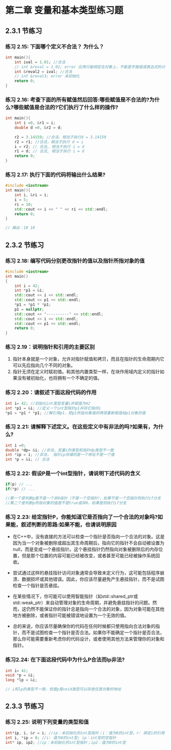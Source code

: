 # 第二章 变量和基本类型练习题
## 2.3.1 节练习
### 练习 2.15: 下面哪个定义不合法？ 为什么？
```cpp
int main(){
    int ival = 1.01; //合法
    // int &reval = 1.01; error 应用只能绑定在对象上，不能是字面值或表达式的计算结果
    int &reval2 = ival; //合法
    // int &reval3; error 未初始化
    return 0;
}
```

### 练习 2.16: 考查下面的所有赋值然后回答:哪些赋值是不合法的?为什么?哪些赋值是合法的?它们执行了什么样的操作?
```cpp
int main(){
    int i =0, &r1 = i;
    double d =0, &r2 = d;
    
    r2 = 3.14159; //合法，相当于执行d = 3.14159
    r2 = r1; //合法，相当于执行 d = i
    i = r2; // 合法, 相当于执行 i = d
    r1 = d; // 合法, 相当于执行 i = d
    return 0;
}
```

### 练习 2.17: 执行下面的代码将输出什么结果?
```cpp
#include <iostream>
int main(){
    int i, &ri = i;
    i = 5;
    ri = 10;
    std::cout << i << " " << ri << std::endl; 
    return 0;
}

// 输出：10 10
```


## 2.3.2 节练习
### 练习 2.18: 编写代码分别更改指针的值以及指针所指对象的值
```cpp
#include <iostream>
int main()
{
    int i = 42;
    int *p1 = &i;
    std::cout << i << std::endl;
    std::cout << p1 << std::endl;
    *p1 = *p1 * *p1;
    p1 = nullptr;
    std::cout << "----------" << std::endl;
    std::cout << i << std::endl;
    std::cout << p1 << std::endl;
    return 0;
}
```
### 练习 2.19：说明指针和引用的主要区别
1. 指针本身就是一个对象，允许对指针赋值和拷贝，而且在指针的生命周期内它可以先后指向几个不同的对象。
2. 指针无须在定义时赋初值。和其他内置类型一样，在块作用域内定义的指针如果没有被初始化，也将拥有一个不确定的值。

### 练习 2.20：请叙述下面这段代码的作用
```cpp
int i= 42; //初始化int类型变量i并赋值为42
int *p1 = &i; //定义一个int型指针p1并将它指向i
*p1 = *p1 * *p1; //解引用p1，把p1所指对象值的两倍重新赋值给p1对象的值
```

### 练习 2.21: 请解释下述定义。在这些定义中有非法的吗?如果有，为什么?
```cpp
int i =0;
double *dp= &i; //非法，变量i的类型和指针dp类型不一致
int *ip = i; //非法， 指针ip存储的是一个地址不是一个值
int *p = &i; // 合法
```

### 练习 2.22: 假设P是一个int型指针，请说明下述代码的含义
```cpp
if(p) // ...
if(*p) // ...

//第一个是判断p是不是一个非0指针（不是一个空指针），如果不是一个空指针则执行if分支
//第二个是判断p所指对象的值是不是true或非0，如果是则执行if分支
```

### 练习 2.23: 给定指针P，你能知道它是否指向了一个合法的对象吗?如果能，叙述判断的思路:如果不能，也请说明原因
- 在C++中，没有直接的方法可以检查一个指针是否指向一个合法的对象。这是因为当一个对象被删除或超出其生命周期后，指向它的指针不会自动被设置为null，而是变成一个悬挂指针。这个悬挂指针仍然指向对象被删除后的内存位置，但是那个位置的内容可能已经被改变，或者甚至可能已经被操作系统回收。

- 尝试通过这样的悬挂指针访问对象通常会导致未定义行为，这可能包括程序崩溃、数据损坏或其他错误。因此，你应该尽量避免产生悬挂指针，而不是试图检查一个指针是否悬挂。

- 在某些情况下，你可能可以使用智能指针（如std::shared_ptr或std::weak_ptr）来自动管理对象的生命周期，并避免悬挂指针的问题。然而，这仍然不能保证你的指针总是指向一个合法的对象，因为对象可能在其他地方被删除，或者指针可能被错误地设置为一个无效的值。

- 总的来说，你应该尽量确保你的代码在任何时候都只使用指向合法对象的指针，而不是试图检查一个指针是否合法。如果你不能确定一个指针是否合法，那么你可能需要重新考虑你的代码设计，或者使用其他方法来管理你的对象和指针。

### 练习2.24: 在下面这段代码中为什么P合法而lp非法?
```cpp
int i= 42;
void *p = &i;
long *lp = &i;

// i和lp的类型不一致，但是p是void类型可以存放任意对象的地址
```

## 2.3.3 节练习
### 练习 2.25: 说明下列变量的类型和值
```cpp
int*ip, i, &r = i; //ip：未初始化的int型指针；i：值为0的int型，r: 绑定i的引用
int i, *ip = 0; //i: 值为0的int型; ip：int型的空指针
int* ip, ip2; //ip：未初始化的int型指针；ip2：值为0的int型
```
